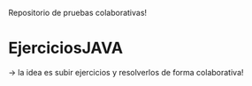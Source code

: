 Repositorio de pruebas colaborativas!
# EjerciciosJAVA

-> la idea es subir ejercicios y resolverlos de forma colaborativa!
